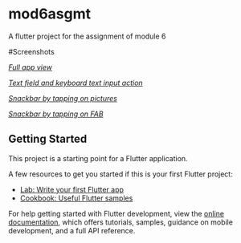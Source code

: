 # mod6asgmt

A flutter project for the assignment of module 6

#Screenshots

[*Full app view*](screenshots/ss1.png)

[*Text field and keyboard text input action*](screenshots/ss2.png)

[*Snackbar by tapping on pictures*](screenshots/ss3.png)

[*Snackbar by tapping on FAB*](screenshots/ss4.png)



## Getting Started

This project is a starting point for a Flutter application.

A few resources to get you started if this is your first Flutter project:

- [Lab: Write your first Flutter app](https://docs.flutter.dev/get-started/codelab)
- [Cookbook: Useful Flutter samples](https://docs.flutter.dev/cookbook)

For help getting started with Flutter development, view the
[online documentation](https://docs.flutter.dev/), which offers tutorials,
samples, guidance on mobile development, and a full API reference.
